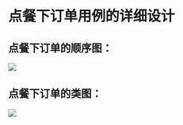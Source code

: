# 点餐下订单用例的详细设计

## 点餐下订单的顺序图：

![](https://github.com/sysu-badass/Dashboard/blob/master/images/ECB-makeOrder1.JPG)

## 点餐下订单的类图：

![](https://github.com/sysu-badass/Dashboard/blob/master/images/ECB-makeOrder2.JPG)
